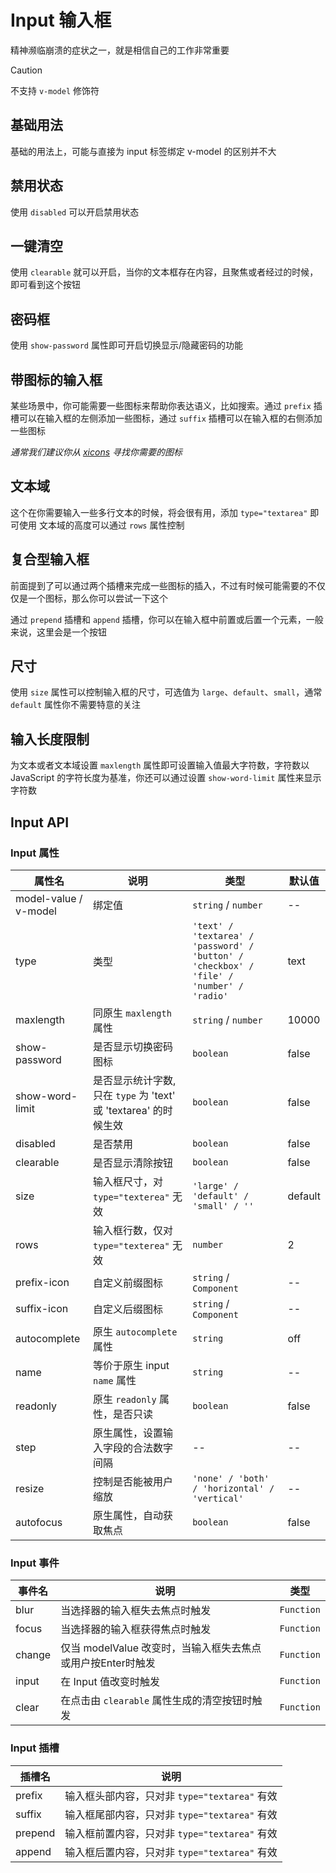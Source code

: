# Input 输入框
精神濒临崩溃的症状之一，就是相信自己的工作非常重要

> [!CAUTION]
> 不支持 `v-model` 修饰符

## 基础用法
基础的用法上，可能与直接为 input 标签绑定 v-model 的区别并不大
<preview path="../../demo/input/input-basic.vue"></preview>

## 禁用状态
使用 `disabled` 可以开启禁用状态
<preview path="../../demo/input/input-disabled.vue"></preview>

## 一键清空
使用 `clearable` 就可以开启，当你的文本框存在内容，且聚焦或者经过的时候，即可看到这个按钮
<preview path="../../demo/input/input-clearable.vue"></preview>

## 密码框
使用 `show-password` 属性即可开启切换显示/隐藏密码的功能
<preview path="../../demo/input/input-password.vue"></preview>

## 带图标的输入框
某些场景中，你可能需要一些图标来帮助你表达语义，比如搜索。通过 `prefix` 插槽可以在输入框的左侧添加一些图标，通过 `suffix` 插槽可以在输入框的右侧添加一些图标

*通常我们建议你从 [xicons](https://xicons.org) 寻找你需要的图标*
<preview path="../../demo/input/input-icon.vue"></preview>

## 文本域
这个在你需要输入一些多行文本的时候，将会很有用，添加 `type="textarea"` 即可使用
文本域的高度可以通过 `rows` 属性控制
<preview path="../../demo/input/input-textarea.vue"></preview>

## 复合型输入框
前面提到了可以通过两个插槽来完成一些图标的插入，不过有时候可能需要的不仅仅是一个图标，那么你可以尝试一下这个

通过 `prepend` 插槽和 `append` 插槽，你可以在输入框中前置或后置一个元素，一般来说，这里会是一个按钮
<preview path="../../demo/input/input-recombination.vue"></preview>

## 尺寸
使用 `size` 属性可以控制输入框的尺寸，可选值为 `large`、`default`、`small`，通常 `default` 属性你不需要特意的关注
<preview path="../../demo/input/input-size.vue"></preview>

## 输入长度限制
为文本或者文本域设置 `maxlength` 属性即可设置输入值最大字符数，字符数以 JavaScript 的字符长度为基准，你还可以通过设置 `show-word-limit` 属性来显示字符数
<preview path="../../demo/input/input-length.vue"></preview>

## Input API
### Input 属性
| 属性名                | 说明                                                         | 类型                                                         | 默认值  |
| --------------------- | ------------------------------------------------------------ | ------------------------------------------------------------ | ------- |
| model-value / v-model | 绑定值                                                       | `string` / `number`                                          | --      |
| type                  | 类型                                                         | `'text' / 'textarea' / 'password' / 'button' / 'checkbox' / 'file' / 'number' / 'radio'` | text    |
| maxlength             | 同原生 `maxlength` 属性                                      | `string` / `number`                                          | 10000   |
| show-password         | 是否显示切换密码图标                                         | `boolean`                                                    | false   |
| show-word-limit       | 是否显示统计字数, 只在 `type` 为 'text' 或 'textarea' 的时候生效 | `boolean`                                                    | false   |
| disabled              | 是否禁用                                                     | `boolean`                                                    | false   |
| clearable             | 是否显示清除按钮                                             | `boolean`                                                    | false   |
| size                  | 输入框尺寸，对 `type="texterea"` 无效                        | `'large' / 'default' / 'small' / ''`                           | default |
| rows                  | 输入框行数，仅对 `type="texterea"` 无效                      | `number`                                                     | 2       |
| prefix-icon           | 自定义前缀图标                                               | `string` / `Component`                                       | --      |
| suffix-icon           | 自定义后缀图标                                               | `string` / `Component`                                       | --      |
| autocomplete          | 原生 `autocomplete` 属性                                     | `string`                                                     | off     |
| name                  | 等价于原生 input `name` 属性                                 | `string`                                                     | --      |
| readonly              | 原生 `readonly` 属性，是否只读                               | `boolean`                                                    | false   |
| step                  | 原生属性，设置输入字段的合法数字间隔                         | --                                                           | --      |
| resize                | 控制是否能被用户缩放                                         | `'none' / 'both' / 'horizontal' / 'vertical'`                | --      |
| autofocus             | 原生属性，自动获取焦点                                       | `boolean`                                                    | false   |

### Input 事件
| 事件名 | 说明                                                        | 类型       |
| ------ | ----------------------------------------------------------- | ---------- |
| blur   | 当选择器的输入框失去焦点时触发                              | `Function` |
| focus  | 当选择器的输入框获得焦点时触发                              | `Function` |
| change | 仅当 modelValue 改变时，当输入框失去焦点或用户按Enter时触发 | `Function` |
| input  | 在 Input 值改变时触发                                       | `Function` |
| clear  | 在点击由 `clearable` 属性生成的清空按钮时触发               | `Function` |

### Input 插槽
| 插槽名  | 说明                                          |
| ------- | --------------------------------------------- |
| prefix  | 输入框头部内容，只对非 `type="textarea"` 有效 |
| suffix  | 输入框尾部内容，只对非 `type="textarea"` 有效 |
| prepend | 输入框前置内容，只对非 `type="textarea"` 有效 |
| append  | 输入框后置内容，只对非 `type="textarea"` 有效 |
